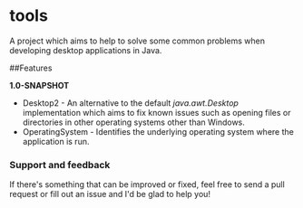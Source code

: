 # tools
A project which aims to help to solve some common problems when developing desktop applications in Java.

##Features

**1.0-SNAPSHOT**

* Desktop2 - An alternative to the default *java.awt.Desktop* implementation which aims to fix known issues such as opening files or directories in other operating systems other than Windows.
* OperatingSystem - Identifies the underlying operating system where the application is run.

### Support and feedback

If there's something that can be improved or fixed, feel free to send a pull request or fill out an issue and I'd be glad to help you!
